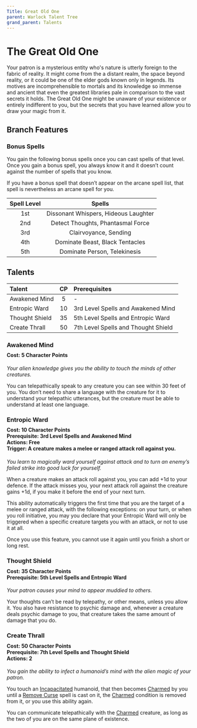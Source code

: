 ```yaml
---
Title: Great Old One
parent: Warlock Talent Tree
grand_parent: Talents
---
```

 
# The Great Old One
Your patron is a mysterious entity who's nature is utterly foreign to the fabric of reality. It might come from the a distant realm, the space beyond reality, or it could be one of the elder gods known only in legends. Its motives are incomprehensible to mortals and its knowledge so immense and ancient that even the greatest libraries pale in comparison to the vast secrets it holds. The Great Old One might be unaware of your existence or entirely indifferent to you, but the secrets that you have learned allow you to draw your magic from it.

## Branch Features

### Bonus Spells
You gain the following bonus spells once you can cast spells of that level. Once you gain a bonus spell, you always know it and it doesn’t count against the number of spells that you know.

If you have a bonus spell that doesn’t appear on the arcane spell list, that spell is nevertheless an arcane spell for you.

| Spell Level | Spells |
|:-----------:|:------:|
| 1st | Dissonant Whispers, Hideous Laughter |
| 2nd | Detect Thoughts, Phantasmal Force |
| 3rd | Clairvoyance, Sending |
| 4th | Dominate Beast, Black Tentacles |
| 5th | Dominate Person, Telekinesis |

## Talents

| Talent | CP | Prerequisites |
|:-------|:--:|:--------------|
| Awakened Mind  | 5  | - |
| Entropic Ward  | 10 | 3rd Level Spells and Awakened Mind |
| Thought Shield | 35 | 5th Level Spells and Entropic Ward |
| Create Thrall  | 50 | 7th Level Spells and Thought Shield |

###  Awakened Mind

<div style="margin-top:-10px;"></div>
 
#### **Cost:** 5 Character Points
*Your alien knowledge gives you the ability to touch the minds of other creatures.*

You can telepathically speak to any creature you can see within 30 feet of you. You don’t need to share a language with the creature for it to understand your telepathic utterances, but the creature must be able to understand at least one language.

### Entropic Ward

<div style="margin-top:-10px;"></div>

#### **Cost:** 10 Character Points<br>**Prerequisite:** 3rd Level Spells and Awakened Mind<br>**Actions:** Free<br>**Trigger:** A creature makes a melee or ranged attack roll against you.
*You learn to magically ward yourself against attack and to turn an enemy’s failed strike into good luck for yourself.*

When a creature makes an attack roll against you, you can add +1d to your defence. If the attack misses you, your next attack roll against the creature gains +1d, if you make it before the end of your next turn.

This ability automatically triggers the first time that you are the target of a melee or ranged attack, with the following exceptions: on your turn, or when you roll initiative, you may you declare that your Entropic Ward will only be triggered when a specific creature targets you with an attack, or not to use it at all.

Once you use this feature, you cannot use it again until you finish a short or long rest.

###  Thought Shield

<div style="margin-top:-10px;"></div>

#### **Cost:** 35 Character Points<br>**Prerequisite:** 5th Level Spells and Entropic Ward
*Your patron causes your mind to appear muddied to others.*

Your thoughts can’t be read by telepathy, or other means, unless you allow it. You also have resistance to psychic damage and, whenever a creature deals psychic damage to you, that creature takes the same amount of damage that you do.

### Create Thrall

<div style="margin-top:-10px;"></div>

#### **Cost:** 50 Character Points<br>**Prerequisite:** 7th Level Spells and Thought Shield<br>**Actions:** 2
*You gain the ability to infect a humanoid’s mind with the alien magic of your patron.*

You touch an [Incapacitated](https://stormchaserroleplaying.com/stormchaserRPG/Conditions/Incapacitated/) humanoid, that then becomes [Charmed](https://stormchaserroleplaying.com/stormchaserRPG/Conditions/Charmed/) by you until a [Remove Curse]() spell is cast on it, the [Charmed](https://stormchaserroleplaying.com/stormchaserRPG/Conditions/Charmed/) condition is removed from it, or you use this ability again.

You can communicate telepathically with the [Charmed](https://stormchaserroleplaying.com/stormchaserRPG/Conditions/Charmed/) creature, as long as the two of you are on the same plane of existence.
